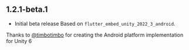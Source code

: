 ## 1.2.1-beta.1

* Initial beta release
  Based on `flutter_embed_unity_2022_3_android`.

Thanks to [@timbotimbo](https://github.com/timbotimbo) for creating the Android platform implementation for Unity 6